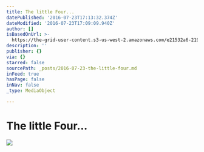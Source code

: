 ```yaml
---
title: The little Four...
datePublished: '2016-07-23T17:13:32.374Z'
dateModified: '2016-07-23T17:09:09.940Z'
author: []
isBasedOnUrl: >-
  https://the-grid-user-content.s3-us-west-2.amazonaws.com/e21532a6-2199-44dc-bd27-76aedb8be986.jpg
description: ''
publisher: {}
via: {}
starred: false
sourcePath: _posts/2016-07-23-the-little-four.md
inFeed: true
hasPage: false
inNav: false
_type: MediaObject

---
```

# The little Four...
![](https://the-grid-user-content.s3-us-west-2.amazonaws.com/e21532a6-2199-44dc-bd27-76aedb8be986.jpg)